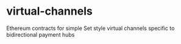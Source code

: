 # virtual-channels
Ethereum contracts for simple Set style virtual channels specific to bidirectional payment hubs
